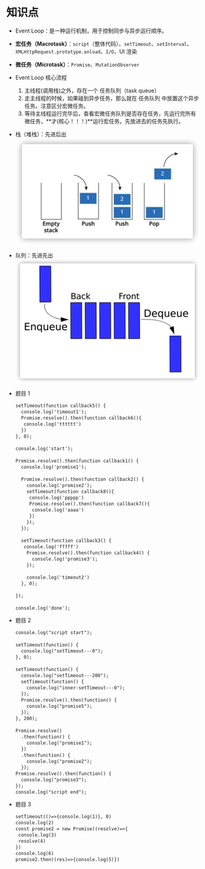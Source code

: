 # 知识点

- Event Loop：是一种运行机制，用于控制同步与异步运行顺序。
- **宏任务（Macrotask）**：`script`（整体代码）、`setTimeout`、`setInterval`、`XMLHttpRequest.prototype.onload`、`I/O`、UI 渲染
- **微任务（Microtask）**：`Promise`、`MutationObserver`

- Event Loop 核心流程
  1. 主线程(调用栈)之外，存在一个 任务队列（task queue）
  2. 走主线程的时候，如果碰到异步任务，那么就在 任务队列 中放置这个异步任务。注意区分宏微任务。
  3. 等待主线程运行完毕后，查看宏微任务队列是否存在任务，先运行完所有微任务，**才(核心！！！)**运行宏任务。先放进去的任务先执行。

- 栈（堆栈）：先进后出
  ![image-20201016161549942](https://raw.githubusercontent.com/wojiaofengzhongzhuifeng/iamge-host-2/master/image-20201016161549942.png)

- 队列：先进先出
  ![image-20201016161620564](https://raw.githubusercontent.com/wojiaofengzhongzhuifeng/iamge-host-2/master/image-20201016161620564.png)

- 题目 1

  ```
  setTimeout(function callback5() {
    console.log('timeout1');
    Promise.resolve().then(function callback6(){
     console.log('tttttt')
    })
  }, 0);
  
  console.log('start');
  
  Promise.resolve().then(function callback1() {
    console.log('promise1');
    
    Promise.resolve().then(function callback2() {
      console.log('promise2');
      setTimeout(function callback8(){
       console.log('ppppp')
       Promise.resolve().then(function callback7(){
        console.log('aaaa')
       })
      });
    });
    
    setTimeout(function callback3() {
     console.log('fffff')
      Promise.resolve().then(function callback4() {
        console.log('promise3');
      });
      
      console.log('timeout2')
    }, 0);
    
  });
  
  console.log('done');
  ```

- 题目 2

  ```
  console.log("script start");
  
  setTimeout(function() {
    console.log("setTimeout---0");
  }, 0);
  
  setTimeout(function() {
    console.log("setTimeout---200");
    setTimeout(function() {
      console.log("inner-setTimeout---0");
    });
    Promise.resolve().then(function() {
      console.log("promise5");
    });
  }, 200);
  
  Promise.resolve()
    .then(function() {
      console.log("promise1");
    })
    .then(function() {
      console.log("promise2");
    });
  Promise.resolve().then(function() {
    console.log("promise3");
  });
  console.log("script end");
  ```

- 题目 3

  ```
  setTimeout(()=>{console.log(1)}, 0)
  console.log(2)
  const promise2 = new Promise((resolve)=>{
   console.log(3)
   resolve(4)
  })
  console.log(6)
  promise2.then((res)=>{console.log(5)})
  ```